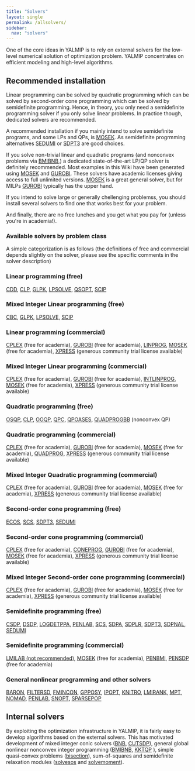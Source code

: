 ```yaml
---
title: "Solvers"
layout: single
permalink: /allsolvers/
sidebar:
  nav: "solvers"
---
```


One of the core ideas in YALMIP is to rely on external solvers for the low-level numerical solution of optimization problem. YALMIP concentrates on efficient modeling and high-level algorithms.

## Recommended installation

Linear programming can be solved by quadratic programming which can be solved by second-order cone programming which can be solved by semidefinite programming. Hence, in theory, you only need a semidefinite programming solver if you only solve linear problems. In practice though, dedicated solvers are recommended.

A recommended installation if you mainly intend to solve semidefinite programs, and some LPs and QPs, is [MOSEK](/solver/mosek). As semidefinite progrmming alternatives [SEDUMI](/solver/sedumi) or [SDPT3](/solver/sdpt3) are good choices.

If you solve non-trivial linear and quadratic programs (and nonconvex problems via [BMIBNB](/solver/bmibnb),) a dedicated state-of-the-art LP/QP solver is definitely recommended. Most examples in this Wiki have been generated using [MOSEK](/solver/mosek) and [GUROBI](/solver/gurobi). These solvers have academic licenses giving access to full unlimited versions. [MOSEK](/solver/mosek) is a great general solver, but for MILPs [GUROBI](/solver/gurobi) typically has the upper hand.

If you intend to solve large or generally chellenging problemss, you should install several solvers to find one that works best for your problem.

And finally, there are no free lunches and you get what you pay for (unless you're in academia!).

### Available solvers by problem class

A simple categorization is as follows (the definitions of free and commercial depends slightly on the solver, please see the specific comments in the solver description)

### Linear programming (free)
[CDD](/solver/cdd), [CLP](/solver/clp), [GLPK](/solver/glpk), [LPSOLVE](/solver/lpsolve), [QSOPT](/solver/qsopt), [SCIP](/solver/scip)

### Mixed Integer Linear programming (free)
[CBC](/solver/cbc), [GLPK](/solver/glpk), [LPSOLVE](/solver/lpsolve), [SCIP](/solver/scip)

### Linear programming (commercial)
[CPLEX](/solver/cplex) (free for academia), [GUROBI](/solver/gurobi) (free for academia), [LINPROG](/solver/linprog), [MOSEK](/solver/mosek) (free for academia), [XPRESS](/solver/xpress)  (generous community trial license available)

### Mixed Integer Linear programming (commercial)
[CPLEX](/solver/cplex) (free for academia), [GUROBI](/solver/gurobi) (free for academia), [INTLINPROG](/solver/intlinprog), [MOSEK](/solver/mosek) (free for academia), [XPRESS](/solver/xpress)  (generous community trial license available)

### Quadratic programming (free)
[OSQP](/solver/osqp), [CLP](/solver/clp), [OOQP](/solver/ooqp), [QPC](/solver/qpc), [QPOASES](/solver/qpoases), [QUADPROGBB](/solver/quadprogbb) (nonconvex QP)

### Quadratic programming (commercial)
[CPLEX](/solver/cplex) (free for academia), [GUROBI](/solver/gurobi) (free for academia), [MOSEK](/solver/mosek) (free for academia), [QUADPROG](/solver/quadprog), [XPRESS](/solver/xpress) (generous community trial license available)

### Mixed Integer Quadratic programming (commercial)
[CPLEX](/solver/cplex) (free for academia), [GUROBI](/solver/gurobi) (free for academia), [MOSEK](/solver/mosek) (free for academia), [XPRESS](/solver/xpress) (generous community trial license available)

### Second-order cone programming (free)

[ECOS](/solver/ecos), [SCS](/solver/scs), [SDPT3](/solver/sdpt3), [SEDUMI](/solver/sedumi)

### Second-order cone programming (commercial)

[CPLEX](/solver/cplex) (free for academia), [CONEPROG](/solver/coneprog), [GUROBI](/solver/gurobi) (free for academia), [MOSEK](/solver/mosek) (free for academia), [XPRESS](/solver/xpress) (generous community trial license available)

### Mixed Integer Second-order cone programming (commercial)

[CPLEX](/solver/cplex) (free for academia), [GUROBI](/solver/gurobi) (free for academia), [MOSEK](/solver/mosek) (free for academia),  [XPRESS](/solver/xpress) (generous community trial license available)

### Semidefinite programming (free)

[CSDP](/solver/csdp), [DSDP](/solver/dsdp), [LOGDETPPA](/solver/logdetppa), [PENLAB](/solver/penlab), [SCS](/solver/scs), [SDPA](/solver/sdpa), [SDPLR](/solver/sdplr), [SDPT3](/solver/sdpt3), [SDPNAL](/solver/sdpnal), [SEDUMI](/solver/sedumi)

### Semidefinite programming (commercial)

[LMILAB (not recommended)](/solver/lmilab), [MOSEK](/solver/mosek) (free for academia), [PENBMI](/solver/penbmi), [PENSDP](/solver/pensdp) (free for academia)

### General nonlinear programming and other solvers

[BARON](/solver/baron), [FILTERSD](/solver/filtersd), [FMINCON](/solver/fmincon), [GPPOSY](/solver/gpposy), [IPOPT](/solver/ipopt), [KNITRO](/solver/knitro), [LMIRANK](/solver/lmirank), [MPT](/solver/mpt), [NOMAD](/solver/nomad), [PENLAB](/solver/penlab), [SNOPT](/solver/snopt), [SPARSEPOP](/solver/sparsepop)

## Internal solvers

By exploiting the optimization infrastructure in YALMIP, it is fairly easy to develop algorithms based on the external solvers. This has motivated development of mixed integer conic solvers ([BNB](/solver/bnb), [CUTSDP](/solver/cutsdp)), general global nonlinear nonconvex integer programming ([BMIBNB](/solver/bmibnb), [KKTQP](/solver/kktqp) ), simple quasi-convex problems ([bisection](/command/bisection)), sum-of-squares and semidefinite relaxation modules ([solvesos](/command/solvesos) and [solvemoment](/command/solvemoment)).
